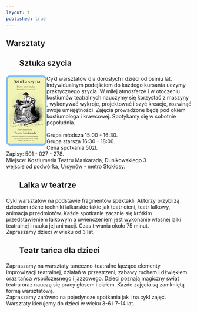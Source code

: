 ```yaml
---
layout: t
published: true
---
```






## Warsztaty

<h2><ul class="photos">Sztuka szycia</ul></h2>
<a id="single_image" href="lay/img/szycie_big.jpg"><img src="lay/img/szycie_min.jpg" alt="Szkoła szycia" style="float:left; height:220px margin: 10px; border-style:solid; border-width: 5px; border-radius: 10px; border-color:rgba(87, 171, 255, 0.74)"/></a>

Cykl warsztatów dla dorosłych i dzieci od ośmiu lat. Indywidualnym podejściem do każdego kursanta uczymy praktycznego szycia. W miłej atmosferze i w otoczeniu kostiumów teatralnych nauczymy się korzystać z maszyny , wykonywać wykroje, projektować i szyć kreacje, rozwinąć swoje umiejętności. Zajęcia prowadzone będą pod okiem kostiumologa i krawcowej. Spotykamy się w sobotnie popołudnia.
<br />
<br />Grupa młodsza 15:00 - 16:30.
<br />Grupa starsza 16:30 - 18:00.
<br />Cena spotkania 50zł.
<br /> Zapisy: 501 - 027 - 278.
<br />Miejsce: Kostiumeria Teatru Maskarada, Dunikowskiego 3
<br />wejście od podwórka, Ursynów - metro Stokłosy.


<h2><ul class="photos">Lalka w teatrze</ul></h2>

Cykl warsztatów na podstawie fragmentów spektakli. Aktorzy przybliżą dzieciom różne techniki lalkarskie takie jak teatr cieni, teatr lalkowy, animacja przedmiotów. Każde spotkanie zacznie się krótkim przedstawieniem lalkowym a uwieńczeniem jest wykonanie własnej lalki teatralnej i nauka jej animacji. Czas trwania około 75 minut.  
Zapraszamy dzieci w wieku od 3 lat.  

<h2><ul class="photos">Teatr tańca dla dzieci</ul></h2>

Zapraszamy na warsztaty taneczno-teatralne łączące elementy improwizacji teatralnej, działań w przestrzeni, zabawy ruchem i dźwiękiem oraz tańca współczesnego i jazzowego. Dzieci poznają magiczny świat teatru oraz nauczą się pracy głosem i ciałem. Każde zajęcia są zamkniętą formą warsztatową.  <br />Zapraszamy zarówno na pojedyncze spotkania jak i na cykl zajęć.  
Warsztaty kierujemy do dzieci w wieku 3-6 i 7-14 lat.
